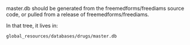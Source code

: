master.db should be generated from the freemedforms/freediams source code,
or pulled from a release of freemedforms/freediams.

In that tree, it lives in:

	global_resources/databases/drugs/master.db

